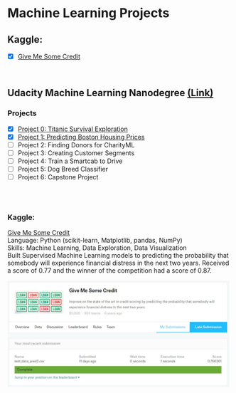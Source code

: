 # Machine Learning Projects

## Kaggle: 
- [x] [Give Me Some Credit](https://github.com/Sally-Ng/Kaggle_Give_Me_Some_Credit/tree/master)

</br>

## Udacity Machine Learning Nanodegree [(Link)](https://github.com/Sally-Ng/Udacity_Machine_Learning_Nanodegree) 

### Projects
- [x] [Project 0: Titanic Survival Exploration]()
- [x] [Project 1: Predicting Boston Housing Prices]()
- [ ] Project 2: Finding Donors for CharityML
- [ ] Project 3: Creating Customer Segments
- [ ] Project 4: Train a Smartcab to Drive
- [ ] Project 5: Dog Breed Classifier
- [ ] Project 6: Capstone Project

</br>
</br>

### Kaggle:
[Give Me Some Credit](https://github.com/Sally-Ng/Kaggle_Give_Me_Some_Credit/tree/master) </br>
Language: Python (scikit-learn, Matplotlib, pandas, NumPy) </br> 
Skills: Machine Learning, Data Exploration, Data Visualization </br>
Built Supervised Machine Learning models to predicting the probability that somebody will experience 
financial distress in the next two years. Received a score of 0.77 and the winner of the competition had a score of 0.87.   

<p align="left">
  <img src="kaggle_give_me_some_credit.JPG" width="500"/>
</p>
